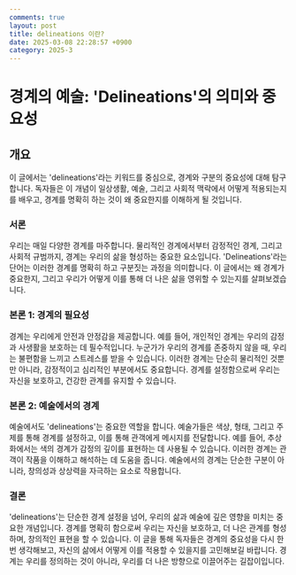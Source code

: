 ```yaml
---
comments: true
layout: post
title: delineations 이란?
date: 2025-03-08 22:28:57 +0900
category: 2025-3
---
```


# 경계의 예술: 'Delineations'의 의미와 중요성

## 개요
이 글에서는 'delineations'라는 키워드를 중심으로, 경계와 구분의 중요성에 대해 탐구합니다. 독자들은 이 개념이 일상생활, 예술, 그리고 사회적 맥락에서 어떻게 적용되는지를 배우고, 경계를 명확히 하는 것이 왜 중요한지를 이해하게 될 것입니다.

### 서론
우리는 매일 다양한 경계를 마주합니다. 물리적인 경계에서부터 감정적인 경계, 그리고 사회적 규범까지, 경계는 우리의 삶을 형성하는 중요한 요소입니다. 'Delineations'라는 단어는 이러한 경계를 명확히 하고 구분짓는 과정을 의미합니다. 이 글에서는 왜 경계가 중요한지, 그리고 우리가 어떻게 이를 통해 더 나은 삶을 영위할 수 있는지를 살펴보겠습니다.

### 본론 1: 경계의 필요성
경계는 우리에게 안전과 안정감을 제공합니다. 예를 들어, 개인적인 경계는 우리의 감정과 사생활을 보호하는 데 필수적입니다. 누군가가 우리의 경계를 존중하지 않을 때, 우리는 불편함을 느끼고 스트레스를 받을 수 있습니다. 이러한 경계는 단순히 물리적인 것뿐만 아니라, 감정적이고 심리적인 부분에서도 중요합니다. 경계를 설정함으로써 우리는 자신을 보호하고, 건강한 관계를 유지할 수 있습니다.

### 본론 2: 예술에서의 경계
예술에서도 'delineations'는 중요한 역할을 합니다. 예술가들은 색상, 형태, 그리고 주제를 통해 경계를 설정하고, 이를 통해 관객에게 메시지를 전달합니다. 예를 들어, 추상화에서는 색의 경계가 감정의 깊이를 표현하는 데 사용될 수 있습니다. 이러한 경계는 관객이 작품을 이해하고 해석하는 데 도움을 줍니다. 예술에서의 경계는 단순한 구분이 아니라, 창의성과 상상력을 자극하는 요소로 작용합니다.

### 결론
'delineations'는 단순한 경계 설정을 넘어, 우리의 삶과 예술에 깊은 영향을 미치는 중요한 개념입니다. 경계를 명확히 함으로써 우리는 자신을 보호하고, 더 나은 관계를 형성하며, 창의적인 표현을 할 수 있습니다. 이 글을 통해 독자들은 경계의 중요성을 다시 한번 생각해보고, 자신의 삶에서 어떻게 이를 적용할 수 있을지를 고민해보길 바랍니다. 경계는 우리를 정의하는 것이 아니라, 우리를 더 나은 방향으로 이끌어주는 길잡이입니다.